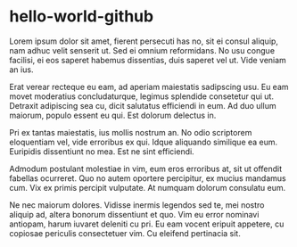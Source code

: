 # hello-world-github
Lorem ipsum dolor sit amet, fierent persecuti has no, sit ei consul aliquip, nam adhuc velit senserit ut. Sed ei omnium reformidans. No usu congue facilisi, ei eos saperet habemus dissentias, duis saperet vel ut. Vide veniam an ius.

Erat verear recteque eu eam, ad aperiam maiestatis sadipscing usu. Eu eam movet moderatius concludaturque, legimus splendide consetetur qui ut. Detraxit adipiscing sea cu, dicit salutatus efficiendi in eum. Ad duo ullum maiorum, populo essent eu qui. Est dolorum delectus in.

Pri ex tantas maiestatis, ius mollis nostrum an. No odio scriptorem eloquentiam vel, vide erroribus ex qui. Idque aliquando similique ea eum. Euripidis dissentiunt no mea. Est ne sint efficiendi.

Admodum postulant molestiae in vim, eum eros erroribus at, sit ut offendit fabellas ocurreret. Quo no autem oportere percipitur, ex mucius mandamus cum. Vix ex primis percipit vulputate. At numquam dolorum consulatu eum.

Ne nec maiorum dolores. Vidisse inermis legendos sed te, mei nostro aliquip ad, altera bonorum dissentiunt et quo. Vim eu error nominavi antiopam, harum iuvaret deleniti cu pri. Eu eam vocent eripuit appetere, cu copiosae periculis consectetuer vim. Cu eleifend pertinacia sit.
